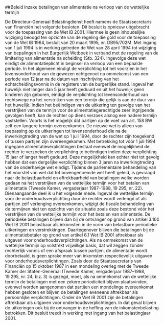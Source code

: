<meta http-equiv='Content-Type' content='text/html; charset=utf-8' />

##Beleid inzake betalingen van alimentatie na verloop van de wettelijke termijn

De Directeur-Generaal Belastingdienst heeft namens de Staatssecretaris van Financiën het volgende besloten.     Dit besluit is opnieuw uitgebracht voor de toepassing van de Wet IB 2001. Hiermee is geen inhoudelijke wijziging beoogd ten opzichte van de regeling die gold voor de toepassing van de Wet IB 1964, besluit van 20 maart 1995, nr. DB95/702M. Met ingang van 1 juli 1994 is in werking getreden de Wet van 28 april 1994 tot wijziging van bepalingen in het Burgerlijk Wetboek in verband met de regeling van de limitering van alimentatie na scheiding (Stb. 324). Ingevolge deze wet eindigt de alimentatieplicht in beginsel na verloop van een bepaalde periode. In het algemeen eindigt de verplichting tot het voorzien in het levensonderhoud van de gewezen echtgenoot na ommekomst van een periode van 12 jaar na de datum van inschrijving van het echtscheidingsvonnis in de registers van de burgerlijke stand. Ingeval het huwelijk niet langer dan 5 jaar heeft geduurd en uit het huwelijk geen kinderen zijn geboren, eindigt de verplichting tot levensonderhoud van rechtswege na het verstrijken van een termijn die gelijk is aan de duur van het huwelijk. Indien het beëindigen van de uitkering ten gevolge van het verstrijken van de termijn voor de alimentatiegerechtigde zeer ingrijpende gevolgen heeft, kan de rechter op diens verzoek alsnog een nadere termijn vaststellen. Voorts is het mogelijk dat partijen op de voet van art. 158 BW zelf een langere termijn overeenkomen. De nieuwe wet is alleen van toepassing op de uitkeringen tot levensonderhoud die na de inwerkingtreding van de wet op 1 juli 1994, door de rechter zijn toegekend of tussen partijen zijn overeengekomen. Met betrekking tot vóór 1 juli 1994 ingegane alimentatieverplichtingen bestaat evenwel de mogelijkheid de rechter te verzoeken de verplichting te beëindigen indien deze verplichting 15 jaar of langer heeft geduurd. Deze mogelijkheid kan echter niet tot gevolg hebben dat een dergelijke verplichting binnen 3 jaren na inwerkingtreding van de onderhavige wet eindigt. Tijdens de parlementaire behandeling van het voorstel van wet dat tot bovengenoemde wet heeft geleid, is gevraagd naar de belastbaarheid en aftrekbaarheid van betalingen welke worden gedaan na het verstrijken van de wettelijke termijn voor het betalen van alimentatie (Tweede Kamer, vergaderjaar 1987–1988, 19 295, nr. 22). Dienaangaande deel ik u het volgende mede. Ingeval de wettelijke termijn voor de onderhoudsverplichting door de rechter wordt verlengd of als partijen zelf verlenging overeenkomen, wijzigt de fiscale behandeling van de termijnen niet ten opzichte van de situatie zoals deze bestond vóór het verstrijken van de wettelijke termijn voor het betalen van alimentatie. De periodieke betalingen blijven dan bij de ontvanger op grond van artikel 3.100 Wet IB 2001 belastbaar als inkomsten in de vorm van belastbare periodieke uitkeringen en verstrekkingen. Daartegenover blijven die betalingen bij de alimentatiebetaler op grond van artikel 6.1 Wet IB 2001 aftrekbaar als uitgaven voor onderhoudsverplichtingen. Als na ommekomst van de wettelijke termijn op volstrekt vrijwillige basis, dat wil zeggen zonder rechterlijk vonnis of een afspraak tussen partijen, de alimentatie wordt doorbetaald, is geen sprake meer van inkomsten respectievelijk uitgaven voor onderhoudsverplichtingen. Zoals door de Staatssecretaris van Financiën op 15 oktober 1987 in een mondeling overleg met de Tweede Kamer der Staten-Generaal (Tweede Kamer, vergaderjaar 1987–1988, 19 295, nr. 24, blz. 3) is gezegd, moet, als na ommekomst van de wettelijke termijn de betalingen met een zekere periodiciteit blijven plaatsvinden, evenwel worden aangenomen dat partijen een mondelinge overeenkomst hebben gesloten en blijven de betalingen eveneens aftrekbaar als persoonlijke verplichtingen. Onder de Wet IB 2001 zijn de betalingen aftrekbaar als uitgaven voor onderhoudsverplichtingen. In dat geval blijven de uitkeringen ook bij de ontvanger in de heffing van de inkomstenbelasting betrokken. Dit besluit treedt in werking met ingang van het belastingjaar 2001.    
